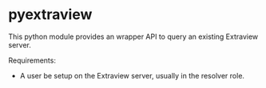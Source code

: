 # pyextraview
This python module provides an wrapper API to query an existing Extraview server. 

Requirements:
* A user be setup on the Extraview server, usually in the resolver role.

 
